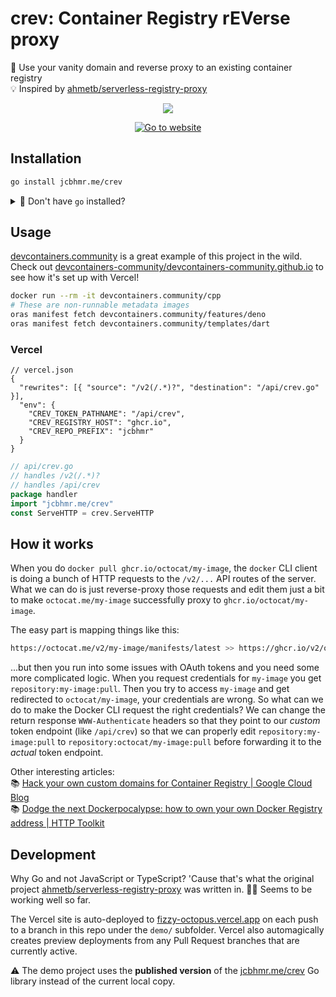# crev: Container Registry rEVerse proxy

🐳 Use your vanity domain and reverse proxy to an existing container registry \
💡 Inspired by [ahmetb/serverless-registry-proxy]

<p align=center>
  <img src="https://i.imgur.com/mgC49pV.png">
</p>

<p align=center>
  <a href="https://fizzy-octopus.vercel.app">
    <img alt="Go to website" src="https://img.shields.io/static/v1?style=for-the-badge&message=%E2%86%97%EF%B8%8F+Go+to+demo&color=008FC7&label=">
  </a>
</p>

## Installation

```sh
go install jcbhmr.me/crev
```

<details><summary>🚄 Don't have <code>go</code> installed?</summary>

Use [webinstall.dev] to express install the Go toolchain!

```sh
curl -sS https://webi.sh/golang | sh
```

</details>

## Usage

[devcontainers.community] is a great example of this project in the wild. Check
out [devcontainers-community/devcontainers-community.github.io] to see how it's
set up with Vercel!

```sh
docker run --rm -it devcontainers.community/cpp
# These are non-runnable metadata images
oras manifest fetch devcontainers.community/features/deno
oras manifest fetch devcontainers.community/templates/dart
```

### Vercel

```jsonc
// vercel.json
{
  "rewrites": [{ "source": "/v2(/.*)?", "destination": "/api/crev.go" }],
  "env": {
    "CREV_TOKEN_PATHNAME": "/api/crev",
    "CREV_REGISTRY_HOST": "ghcr.io",
    "CREV_REPO_PREFIX": "jcbhmr"
  }
}
```

```go
// api/crev.go
// handles /v2(/.*)?
// handles /api/crev
package handler
import "jcbhmr.me/crev"
const ServeHTTP = crev.ServeHTTP
```

## How it works

When you do `docker pull ghcr.io/octocat/my-image`, the `docker` CLI client is
doing a bunch of HTTP requests to the `/v2/...` API routes of the server. What
we can do is just reverse-proxy those requests and edit them just a bit to make
`octocat.me/my-image` successfully proxy to `ghcr.io/octocat/my-image`.

The easy part is mapping things like this:

```sh
https://octocat.me/v2/my-image/manifests/latest >> https://ghcr.io/v2/octocat/my-image/manifests/latest
```

...but then you run into some issues with OAuth tokens and you need some more
complicated logic. When you request credentials for `my-image` you get
`repository:my-image:pull`. Then you try to access `my-image` and get redirected
to `octocat/my-image`, your credentials are wrong. So what can we do to make the
Docker CLI request the right credentials? We can change the return response
`WWW-Authenticate` headers so that they point to our _custom_ token endpoint
(like `/api/crev`) so that we can properly edit `repository:my-image:pull` to
`repository:octocat/my-image:pull` before forwarding it to the _actual_ token
endpoint.

<!-- prettier-ignore -->
Other interesting articles: \
📚 [Hack your own custom domains for Container Registry | Google Cloud Blog](https://cloud.google.com/blog/topics/developers-practitioners/hack-your-own-custom-domains-container-registry) \
📚 [Dodge the next Dockerpocalypse: how to own your own Docker Registry address | HTTP Toolkit](https://httptoolkit.com/blog/docker-image-registry-facade/)

## Development

Why Go and not JavaScript or TypeScript? 'Cause that's what the original project
[ahmetb/serverless-registry-proxy] was written in. 🤷‍♂️ Seems to be working well
so far.

The Vercel site is auto-deployed to [fizzy-octopus.vercel.app] on each push to
a branch in this repo under the `demo/` subfolder. Vercel also automagically
creates preview deployments from any Pull Request branches that are currently
active.

⚠️ The demo project uses the **published version** of the [jcbhmr.me/crev] Go
library instead of the current local copy.

<!-- prettier-ignore-start -->
[ahmetb/serverless-registry-proxy]: https://github.com/ahmetb/serverless-registry-proxy
[devcontainers.community]: https://devcontainers.community/
[devcontainers-community/devcontainers-community.github.io]: https://github.com/devcontainers-community/devcontainers-community.github.io
[webinstall.dev]: https://webinstall.dev/
[fizzy-octopus.vercel.app]: https://fizzy-octopus.vercel.app/
[jcbhmr.me/crev]: https://jcbhmr.me/crev/
<!-- prettier-ignore-end -->
